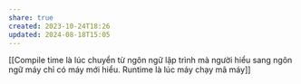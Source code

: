 ```yaml
---
share: true
created: 2023-10-24T18:26
updated: 2024-08-18T15:05
---
```

[[Compile time là lúc chuyển từ ngôn ngữ lập trình mà người hiểu sang ngôn ngữ máy chỉ có máy mới hiểu. Runtime là lúc máy chạy mã máy]]